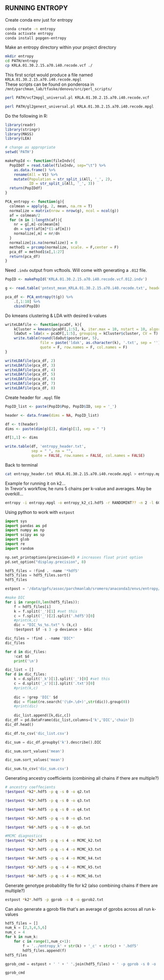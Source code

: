 ## RUNNING ENTROPY

Create conda env just for entropy

```sh
conda create -n entropy
conda activate entropy
conda install popgen-entropy
```

Make an entropy directory within your project directory

```sh
mkdir entropy
cd PATH/entropy
cp KRLA.01.30.2.15.a70.i40.recode.vcf ./
```

This first script would produce a file named `KRLA.01.30.2.15.a70.i40.recode.mpgl` <br>
These scripts can be found on ponderosa in `/mnt/parchman_lab/tfaske/denovo/src/perl_scripts/`

```sh
perl PATH/vcf2mpgl_universal.pl KRLA.01.30.2.15.a70.i40.recode.vcf
```

```sh
perl PATH/gl2genest_universal.pl KRLA.01.30.2.15.a70.i40.recode.mpgl
```

Do the following in R:

```r
library(readr)
library(stringr)
library(MASS)
library(LEA)

# change as appropriate
setwd('PATH')
```

```r
makePopId <- function(fileIndv){
  PopIDdf = read.table(fileIndv, sep="\t") %>%
    as.data.frame() %>%
    rename(All = V1) %>%
    mutate(Population = str_split_i(All, '_', 2),
           ID = str_split_i(All, '_', 3))
  return(PopIDdf)
}

PCA_entropy <- function(g){
  colmean = apply(g, 2, mean, na.rm = T)
  normalize = matrix(nrow = nrow(g), ncol = ncol(g))
  af = colmean/2
  for (m in 1:length(af)){
    nr = g[,m]-colmean[m]
    dn = sqrt(af[m]*(1-af[m]))
    normalize[,m] = nr/dn
  }
  normalize[is.na(normalize)] = 0
  method1 = prcomp(normalize, scale. = F,center = F)
  pca_df = method1$x[,1:27]
  return(pca_df)
}
```

Need `.indv` output from vcftools. Will come with generating a `.012` file.

```r
PopID <- makePopId('KRLA.01.30.2.15.a70.i40.recode.vcf.012.indv')

g <- read.table('pntest_mean_KRLA.01.30.2.15.a70.i40.recode.txt', header = F)

pca_df <- PCA_entropy(t(g)) %>%
    .[,1:10] %>%
    cbind(PopID)
```

Do kmeans clustering & LDA with desired k-values

```r
writeLDAfile <- function(pcaDF, k){
    kCluster = kmeans(pcaDF[,1:5], k, iter.max = 10, nstart = 10, algorithm = 'Hartigan-Wong')
    ldaOut = lda(x = pcaDF[,1:5], grouping = kCluster$cluster, CV = T)
    write.table(round(ldaOut$posterior, 5),
                file = paste('ldak', as.character(k), '.txt', sep = ''),
                quote = F, row.names = F, col.names = F)
}

writeLDAfile(pca_df, 2)
writeLDAfile(pca_df, 3)
writeLDAfile(pca_df, 4)
writeLDAfile(pca_df, 5)
writeLDAfile(pca_df, 6)
writeLDAfile(pca_df, 7)
writeLDAfile(pca_df, 8)
```

Create header for `.mpgl` file

```r
PopID_list <- paste(PopID$Pop, PopID$ID, sep = '_')

header <- data.frame(dims = NA, PopID_list)

df <- t(header)
dims <- paste(dim(g)[2], dim(g)[1], sep = " ")

df[1,1] <- dims

write.table(df, 'entropy_header.txt',
            sep = " ", na = "",
            quote = FALSE, row.names = FALSE, col.names = FALSE)
```

Back to terminal

```sh
cat entropy_header.txt KRLA.01.30.2.15.a70.i40.recode.mpgl > entropy.mpgl
```
Example for running it on k2... <br>
In Trevor's workflow, he runs 5 chains per k-value and averages. May be overkill...

```sh
entropy -i entropy.mpgl -o entropy_k2_c1.hdf5 -r RANDOMINT?? -n 2 -l 60000 -b 10000 -t 10 -s 50 -e .01 -k 2 -q ldak2.txt -m 1 -w 0
```

Using python to work with `estpost`

```py
import sys
import pandas as pd
import numpy as np
import scipy as sp
import glob
import re
import random
```

```py
np.set_printoptions(precision=8) # increases float print option
pd.set_option("display.precision", 8)
```

```py
hdf5_files = !find . -name '*hdf5'
hdf5_files = hdf5_files.sort()
hdf5_files
```

```py
estpost = '/data/gpfs/assoc/parchmanlab/sromero/anaconda3/envs/entropy/bin/estpost.entropy'
```

```py
#make DIC
for i in range(0,len(hdf5_files)):
    f = hdf5_files[i]
    k = f.split('_')[1] #set this 
    c = f.split('_')[2].split('.hdf5')[0]
    #print(k,c)
    dic = "DIC_%s_%s.txt" % (k,c)
    !$estpost $f -s 3 -p deviance > $dic
```

```py
dic_files = !find . -name 'DIC*'
dic_files
```

```py
for d in dic_files:
    !cat $d
    print('\n')
```

```py
dic_list = []
for d in dic_files:
    k = d.split('_k')[1].split('_')[0] #set this 
    c = d.split('_c')[1].split('.txt')[0]
    #print(k,c)
    
    dic = !grep 'DIC' $d
    dic = float(re.search('(\d+.\d+)',str(dic)).group(0))
    #print(dic)
    
    dic_list.append([k,dic,c])
dic_df = pd.DataFrame(dic_list,columns=['k','DIC','chain'])
dic_df.head()
```

```py
dic_df.to_csv('dic_list.csv')
```

```py
dic_sum = dic_df.groupby('k').describe().DIC
```

```py
dic_sum.sort_values('mean')
```

```py
dic_sum.sort_values('mean')
```

```py
dic_sum.to_csv('dic_sum.csv')
```

Generating ancestry coefficients (combining all chains if there are multiple?)

```sh
# ancestry coeffecients 
!$estpost *k2*.hdf5 -p q -s 0 -o q2.txt

!$estpost *k3*.hdf5 -p q -s 0 -o q3.txt

!$estpost *k4*.hdf5 -p q -s 0 -o q4.txt

!$estpost *k5*.hdf5 -p q -s 0 -o q5.txt

!$estpost *k6*.hdf5 -p q -s 0 -o q6.txt
```

```sh
#MCMC diagnostics
!$estpost *k2*.hdf5 -p q -s 4 -o MCMC_k2.txt

!$estpost *k3*.hdf5 -p q -s 4 -o MCMC_k3.txt

!$estpost *k4*.hdf5 -p q -s 4 -o MCMC_k4.txt

!$estpost *k5*.hdf5 -p q -s 4 -o MCMC_k5.txt

!$estpost *k6*.hdf5 -p q -s 4 -o MCMC_k6.txt
```

Generate genotype probability file for k2 (also combining chains if there are multiple?)

```sh
estpost *k2*.hdf5 -p gprob -s 0 -o gprob2.txt
```

Can also generate a gprob file that's an average of gprobs across all run k-values

```py
hdf5_files = []
num_k = [2,3,4,5,6]
num_c = 4
for k in num_k:
    for c in range(1,num_c+1):
        f = '../entropy_k' + str(k) + '_c' + str(c) + '.hdf5'
        hdf5_files.append(f)
hdf5_files
```

```py
gprob_cmd = estpost + ' ' + ' '.join(hdf5_files) + ' -p gprob -s 0 -o ../gprobAll.txt'
```

```sh
gprob_cmd
```